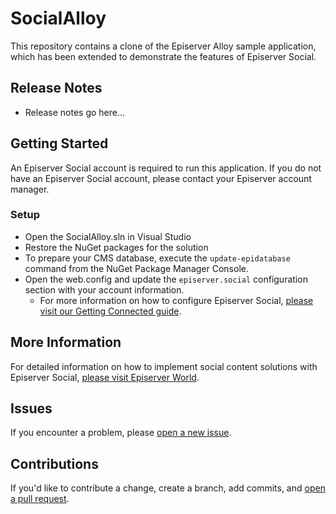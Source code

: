# SocialAlloyThis repository contains a clone of the Episerver Alloy sample application, which has been extended to demonstrate the features of Episerver Social.## Release Notes* Release notes go here...## Getting StartedAn Episerver Social account is required to run this application. If you do not have an Episerver Social account, please contact your Episerver account manager.### Setup* Open the SocialAlloy.sln in Visual Studio* Restore the NuGet packages for the solution* To prepare your CMS database, execute the `update-epidatabase` command from the NuGet Package Manager Console.* Open the web.config and update the `episerver.social` configuration section with your account information.	* For more information on how to configure Episerver Social, [please visit our Getting Connected guide](http://world.episerver.com/documentation/developer-guides/social/social_platform-overview/Installing-Episerver-Social/#GettingConnected).## More InformationFor detailed information on how to implement social content solutions with Episerver Social, [please visit Episerver World](world.episerver.com/documentation/developer-guides/social/).## IssuesIf you encounter a problem, please [open a new issue](https://github.com/episerver/SocialAlloy/issues/new).## ContributionsIf you'd like to contribute a change, create a branch, add commits, and [open a pull request](https://github.com/episerver/SocialAlloy/compare).